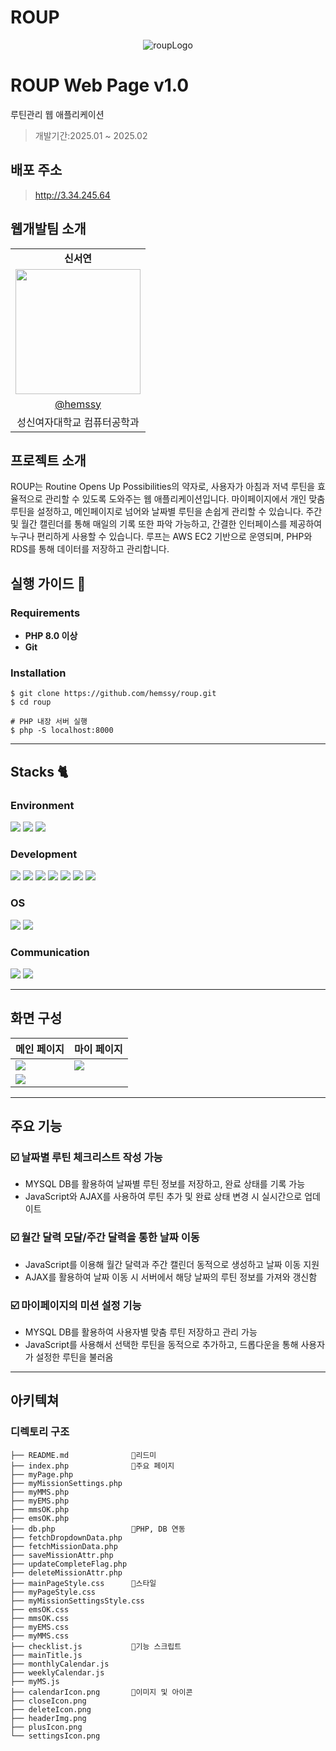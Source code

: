 # ROUP
<p align="center">
<img alt="roupLogo" src="https://github.com/user-attachments/assets/bd134022-c3e0-4fb6-b197-d7658ffbf28c">
</p>

# ROUP Web Page v1.0
루틴관리 웹 애플리케이션
> 개발기간:2025.01 ~ 2025.02

## 배포 주소
> http://3.34.245.64

## 웹개발팀 소개

<table width="200%" align="center">
  <tr>
    <td align="center"><b>신서연</b></td>
  </tr>
  <tr>
    <td align="center">
      <img width="200" src="https://github.com/user-attachments/assets/04144bb3-1196-40be-ad4f-29908390dc7e">
    </td>
  </tr>
  <tr>
    <td align="center">
      <a href="https://github.com/hemssy">@hemssy</a>
    </td>
  </tr>
  <tr>
    <td align="center">성신여자대학교 컴퓨터공학과</td>
  </tr>
</table>

## 프로젝트 소개
ROUP는 Routine Opens Up Possibilities의 약자로, 사용자가 아침과 저녁 루틴을 효율적으로 관리할 수 있도록 도와주는 웹 애플리케이션입니다. 마이페이지에서 개인 맞춤 루틴을 설정하고, 메인페이지로 넘어와 날짜별 루틴을 손쉽게 관리할 수 있습니다. 주간 및 월간 캘린더를 통해 매일의 기록 또한 파악 가능하고, 간결한 인터페이스를 제공하여 누구나 편리하게 사용할 수 있습니다. 루프는 AWS EC2 기반으로 운영되며, PHP와 RDS를 통해 데이터를 저장하고 관리합니다. 

## 실행 가이드 🚀
### Requirements
- **PHP 8.0 이상**
- **Git**
  
### Installation
```
$ git clone https://github.com/hemssy/roup.git
$ cd roup

# PHP 내장 서버 실행
$ php -S localhost:8000
```

---
## Stacks 🐈
### Environment
<img src="https://img.shields.io/badge/Visual%20Studio%20Code-0078d7.svg?style=for-the-badge&logo=visual-studio-code&logoColor=white"> <img src="https://img.shields.io/badge/github-181717?style=for-the-badge&logo=github&logoColor=white"> <img src="https://img.shields.io/badge/git-F05032?style=for-the-badge&logo=git&logoColor=white">

### Development
<img src="https://img.shields.io/badge/php-777BB4?style=for-the-badge&logo=php&logoColor=white"> <img src="https://img.shields.io/badge/javascript-F7DF1E?style=for-the-badge&logo=javascript&logoColor=black"> <img src="https://img.shields.io/badge/html5-E34F26?style=for-the-badge&logo=html5&logoColor=white"> <img src="https://img.shields.io/badge/css-1572B6?style=for-the-badge&logo=css3&logoColor=white"> <img src="https://img.shields.io/badge/mysql-4479A1?style=for-the-badge&logo=mysql&logoColor=white"> <img src="https://img.shields.io/badge/nginx-009639?style=for-the-badge&logo=nginx&logoColor=white"> <img src="https://img.shields.io/badge/amazonrds-527FFF?style=for-the-badge&logo=amazonrds&logoColor=black"> 

### OS
<img src="https://img.shields.io/badge/linux-FCC624?style=for-the-badge&logo=linux&logoColor=black"> <img src="https://img.shields.io/badge/amazonec2-FF9900?style=for-the-badge&logo=amazonec2&logoColor=black">

### Communication
<img src="https://img.shields.io/badge/slack-4A154B?style=for-the-badge&logo=slack&logoColor=white"> <img src="https://img.shields.io/badge/notion-000000?style=for-the-badge&logo=notion&logoColor=white">

---
## 화면 구성

|메인 페이지|마이 페이지|
|---|---|
|<img src="https://github.com/user-attachments/assets/92905d21-0017-4bf1-8835-bdaf902ded5a">|<img src="https://github.com/user-attachments/assets/93acfaea-00b5-4558-ac99-039c9a48bdeb">|
|<img src="https://github.com/user-attachments/assets/558817a7-8932-4e9c-970b-0585a2b24ed3">||


---
## 주요 기능 

### ☑️ 날짜별 루틴 체크리스트 작성 가능
- MYSQL DB를 활용하여 날짜별 루틴 정보를 저장하고, 완료 상태를 기록 가능
- JavaScript와 AJAX를 사용하여 루틴 추가 및 완료 상태 변경 시 실시간으로 업데이트
  
### ☑️ 월간 달력 모달/주간 달력을 통한 날짜 이동
- JavaScript를 이용해 월간 달력과 주간 캘린더 동적으로 생성하고 날짜 이동 지원
- AJAX를 활용하여 날짜 이동 시 서버에서 해당 날짜의 루틴 정보를 가져와 갱신함

### ☑️ 마이페이지의 미션 설정 기능
- MYSQL DB를 활용하여 사용자별 맞춤 루틴 저장하고 관리 가능
- JavaScript를 사용해서 선택한 루틴을 동적으로 추가하고, 드롭다운을 통해 사용자가 설정한 루틴을 불러옴 

---
## 아키텍쳐 
### 디렉토리 구조
```
├── README.md              📁리드미
├── index.php              📁주요 페이지
├── myPage.php
├── myMissionSettings.php
├── myMMS.php
├── myEMS.php
├── mmsOK.php
├── emsOK.php
├── db.php                 📁PHP, DB 연동
├── fetchDropdownData.php
├── fetchMissionData.php
├── saveMissionAttr.php
├── updateCompleteFlag.php
├── deleteMissionAttr.php
├── mainPageStyle.css      📁스타일
├── myPageStyle.css
├── myMissionSettingsStyle.css
├── emsOK.css
├── mmsOK.css
├── myEMS.css
├── myMMS.css
├── checklist.js           📁기능 스크립트
├── mainTitle.js
├── monthlyCalendar.js
├── weeklyCalendar.js
├── myMS.js
├── calendarIcon.png       📁이미지 및 아이콘
├── closeIcon.png
├── deleteIcon.png
├── headerImg.png
├── plusIcon.png
└── settingsIcon.png
```
